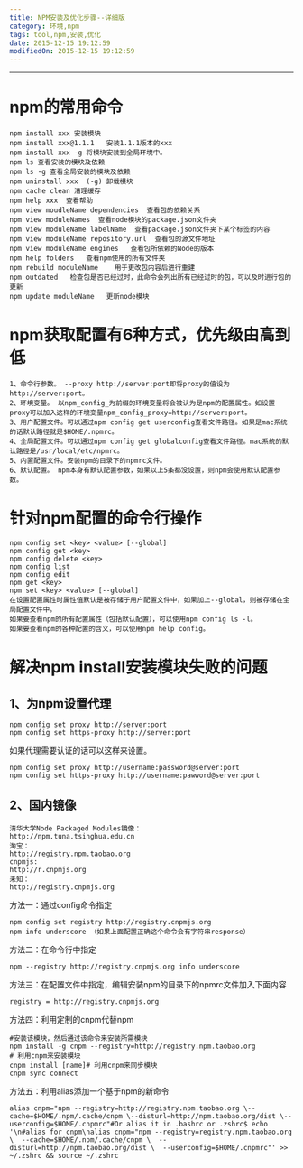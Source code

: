 ```yaml
---
title: NPM安装及优化步骤--详细版
category: 环境,npm
tags: tool,npm,安装,优化
date: 2015-12-15 19:12:59
modifiedOn: 2015-12-15 19:12:59
---
```


----------

npm的常用命令
=============

    npm install xxx 安装模块  
    npm install xxx@1.1.1   安装1.1.1版本的xxx  
    npm install xxx -g 将模块安装到全局环境中。  
    npm ls 查看安装的模块及依赖  
    npm ls -g 查看全局安装的模块及依赖  
    npm uninstall xxx  (-g) 卸载模块  
    npm cache clean 清理缓存  
    npm help xxx  查看帮助  
    npm view moudleName dependencies  查看包的依赖关系  
    npm view moduleNames  查看node模块的package.json文件夹  
    npm view moduleName labelName  查看package.json文件夹下某个标签的内容  
    npm view moduleName repository.url  查看包的源文件地址  
    npm view moduleName engines   查看包所依赖的Node的版本  
    npm help folders   查看npm使用的所有文件夹  
    npm rebuild moduleName    用于更改包内容后进行重建  
    npm outdated   检查包是否已经过时，此命令会列出所有已经过时的包，可以及时进行包的更新  
    npm update moduleName   更新node模块  

npm获取配置有6种方式，优先级由高到低
=============

    1、命令行参数。 --proxy http://server:port即将proxy的值设为http://server:port。
    2、环境变量。 以npm_config_为前缀的环境变量将会被认为是npm的配置属性。如设置proxy可以加入这样的环境变量npm_config_proxy=http://server:port。
    3、用户配置文件。可以通过npm config get userconfig查看文件路径。如果是mac系统的话默认路径就是$HOME/.npmrc。
    4、全局配置文件。可以通过npm config get globalconfig查看文件路径。mac系统的默认路径是/usr/local/etc/npmrc。
    5、内置配置文件。安装npm的目录下的npmrc文件。
    6、默认配置。 npm本身有默认配置参数，如果以上5条都没设置，则npm会使用默认配置参数。

针对npm配置的命令行操作
=============

    npm config set <key> <value> [--global]
    npm config get <key>
    npm config delete <key>
    npm config list
    npm config edit
    npm get <key>
    npm set <key> <value> [--global]
    在设置配置属性时属性值默认是被存储于用户配置文件中，如果加上--global，则被存储在全局配置文件中。
    如果要查看npm的所有配置属性（包括默认配置），可以使用npm config ls -l。
    如果要查看npm的各种配置的含义，可以使用npm help config。
    
解决npm install安装模块失败的问题
=============


1、为npm设置代理
-------------
    npm config set proxy http://server:port
    npm config set https-proxy http://server:port
    
如果代理需要认证的话可以这样来设置。

    npm config set proxy http://username:password@server:port
    npm config set https-proxy http://username:pawword@server:port
    
2、国内镜像
-------------

    清华大学Node Packaged Modules镜像：
    http://npm.tuna.tsinghua.edu.cn
    淘宝：
    http://registry.npm.taobao.org
    cnpmjs:
    http://r.cnpmjs.org
    未知：
    http://registry.cnpmjs.org
    
方法一：通过config命令指定

    npm config set registry http://registry.cnpmjs.org 
    npm info underscore （如果上面配置正确这个命令会有字符串response）
    
方法二：在命令行中指定

    npm --registry http://registry.cnpmjs.org info underscore
    
方法三：在配置文件中指定，编辑安装npm的目录下的npmrc文件加入下面内容

    registry = http://registry.cnpmjs.org
    
方法四：利用定制的cnpm代替npm

    #安装该模块，然后通过该命令来安装所需模块
    npm install -g cnpm --registry=http://registry.npm.taobao.org
    # 利用cnpm来安装模块
    cnpm install [name]# 利用cnpm来同步模块
    cnpm sync connect
    
方法五：利用alias添加一个基于npm的新命令

    alias cnpm="npm --registry=http://registry.npm.taobao.org \--cache=$HOME/.npm/.cache/cnpm \--disturl=http://npm.taobao.org/dist \--userconfig=$HOME/.cnpmrc"#Or alias it in .bashrc or .zshrc$ echo '\n#alias for cnpm\nalias cnpm="npm --registry=registry.npm.taobao.org \  --cache=$HOME/.npm/.cache/cnpm \  --disturl=http://npm.taobao.org/dist \  --userconfig=$HOME/.cnpmrc"' >> ~/.zshrc && source ~/.zshrc